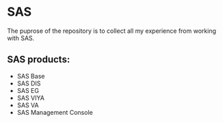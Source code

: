 # SAS

The puprose of the repository is to collect all my experience from working with SAS.

## SAS products: 
* SAS Base
* SAS DIS
* SAS EG
* SAS VIYA
* SAS VA
* SAS Management Console
